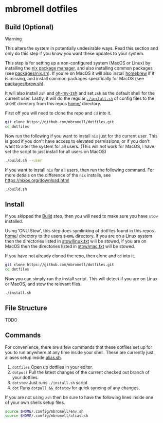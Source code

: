 # mbromell dotfiles

## Build (Optional)

> [!WARNING]
> This alters the system in potentially undesirable ways. Read this section and only do this step if you know you want these updates to your system.
>
> This step is for setting up a non-configured system (MacOS or Linux) by installing the [nix package manager](https://nixos.org/), and also installing common packages (see [packages/nix.sh](packages/nix.sh)). If you're on MacOS it will also install [homebrew](https://brew.sh/) if it is missing, and install common packages specifically for MacOS (see [packages/brew.sh](packages/brew.sh)).
>
> It will also install `zsh` and [oh-my-zsh](https://ohmyz.sh/) and set `zsh` as the default shell for the current user. Lastly, it will do the regular [`./install.sh`](install.sh) of config files to the `$HOME` directory from this repos [home/](./home) directory.

First off you will need to clone the repo and `cd` into it.

```bash
git clone https://github.com/mbromell/dotfiles.git
cd dotfiles
```

Now run the following if you want to install `nix` just for the current user. This is good if you don't have access to elevated permissions, or if you don't want to alter the system for all users. (This will not work for MacOS, I have set the script to just install for all users on MacOS)

```bash
./build.sh --user
```

If you want to install `nix` for all users, then run the following command. For more detials on the difference of the `nix` installs, see https://nixos.org/download.html

```bash
./build.sh
```

## Install

If you skipped the [Build](#build-optional) step, then you will need to make sure you have `stow` installed.

Using 'GNU Stow', this step does symlinking of dotfiles found in this repos [home/](home/) directory to the users `$HOME` directory. If you are on a Linux system then the directories listed in [stow/linux.txt](stow/linux.txt) will be stowed, if you are on MacOS then the directories listed in [stow/mac.txt](stow/mac.txt) will be stowed.

If you have not already cloned the repo, then clone and `cd` into it.

```bash
git clone https://github.com/mbromell/dotfiles.git
cd dotfiles
```

Now you can simply run the install script. This will detect if you are on Linux or MacOS, and stow the relevant files.

```bash
./install.sh
```

## File Structure

TODO

## Commands

For convenience, there are a few commands that these dotfiles set up for you to run anywhere at any time inside your shell. These are currently just aliases setup inside [alias.sh](./home/mbromell/.config/mbromell/alias.sh).

1. `dotfiles` Open up dotfiles in your editor.
2. `dotpull` Pull the latest changes of the current checked out branch of your dotfiles.
3. `dotstow` Just runs `./install.sh` script
4. `dot` Runs `dotpull && dotstow` for quick syncing of any changes.

If you are not using `zsh` then be sure to have the following lines inside one
of your own shells setup files.

```bash
source $HOME/.config/mbromell/env.sh
source $HOME/.config/mbromell/alias.sh
```
